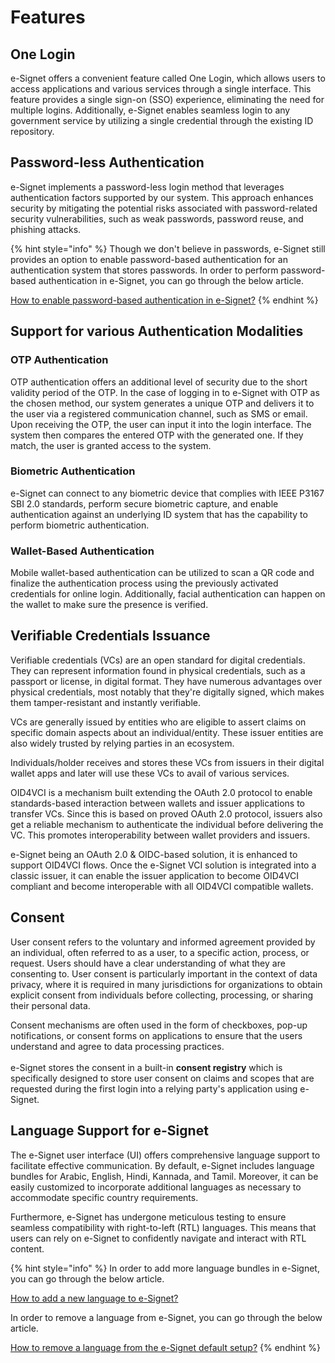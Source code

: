 # Features

## One Login

e-Signet offers a convenient feature called One Login, which allows users to access applications and various services through a single interface. This feature provides a single sign-on (SSO) experience, eliminating the need for multiple logins. Additionally, e-Signet enables seamless login to any government service by utilizing a single credential through the existing ID repository.

## Password-less Authentication

e-Signet implements a password-less login method that leverages authentication factors supported by our system. This approach enhances security by mitigating the potential risks associated with password-related security vulnerabilities, such as weak passwords, password reuse, and phishing attacks.

{% hint style="info" %}
Though we don't believe in passwords, e-Signet still provides an option to enable password-based authentication for an authentication system that stores passwords. In order to perform password-based authentication in e-Signet, you can go through the below article.

[How to enable password-based authentication in e-Signet?](../../faq/#how-to-configure-password-authentication-in-e-signet)
{% endhint %}

## Support for various Authentication Modalities

### OTP Authentication

OTP authentication offers an additional level of security due to the short validity period of the OTP. In the case of logging in to e-Signet with OTP as the chosen method, our system generates a unique OTP and delivers it to the user via a registered communication channel, such as SMS or email. Upon receiving the OTP, the user can input it into the login interface. The system then compares the entered OTP with the generated one. If they match, the user is granted access to the system.

### Biometric Authentication

e-Signet can connect to any biometric device that complies with IEEE P3167 SBI 2.0 standards, perform secure biometric capture, and enable authentication against an underlying ID system that has the capability to perform biometric authentication.

### Wallet-Based Authentication

Mobile wallet-based authentication can be utilized to scan a QR code and finalize the authentication process using the previously activated credentials for online login. Additionally, facial authentication can happen on the wallet to make sure the presence is verified.

## Verifiable Credentials Issuance

Verifiable credentials (VCs) are an open standard for digital credentials. They can represent information found in physical credentials, such as a passport or license, in digital format. They have numerous advantages over physical credentials, most notably that they're digitally signed, which makes them tamper-resistant and instantly verifiable.

VCs are generally issued by entities who are eligible to assert claims on specific domain aspects about an individual/entity. These issuer entities are also widely trusted by relying parties in an ecosystem.

Individuals/holder receives and stores these VCs from issuers in their digital wallet apps and later will use these VCs to avail of various services.

OID4VCI is a mechanism built extending the OAuth 2.0 protocol to enable standards-based interaction between wallets and issuer applications to transfer VCs. Since this is based on proved OAuth 2.0 protocol, issuers also get a reliable mechanism to authenticate the individual before delivering the VC. This promotes interoperability between wallet providers and issuers.

e-Signet being an OAuth 2.0 & OIDC-based solution, it is enhanced to support OID4VCI flows. Once the e-Signet VCI solution is integrated into a classic issuer, it can enable the issuer application to become OID4VCI compliant and become interoperable with all OID4VCI compatible wallets.

## Consent

User consent refers to the voluntary and informed agreement provided by an individual, often referred to as a user, to a specific action, process, or request. Users should have a clear understanding of what they are consenting to. User consent is particularly important in the context of data privacy, where it is required in many jurisdictions for organizations to obtain explicit consent from individuals before collecting, processing, or sharing their personal data.

Consent mechanisms are often used in the form of checkboxes, pop-up notifications, or consent forms on applications to ensure that the users understand and agree to data processing practices.\
\
e-Signet stores the consent in a built-in **consent registry** which is specifically designed to store user consent on claims and scopes that are requested during the first login into a relying party's application using e-Signet.

## Language Support for e-Signet

The e-Signet user interface (UI) offers comprehensive language support to facilitate effective communication. By default, e-Signet includes language bundles for Arabic, English, Hindi, Kannada, and Tamil. Moreover, it can be easily customized to incorporate additional languages as necessary to accommodate specific country requirements.

Furthermore, e-Signet has undergone meticulous testing to ensure seamless compatibility with right-to-left (RTL) languages. This means that users can rely on e-Signet to confidently navigate and interact with RTL content.

{% hint style="info" %}
In order to add more language bundles in e-Signet, you can go through the below article.

[How to add a new language to e-Signet?](../../faq/#how-to-add-a-new-language-in-e-signet)

In order to remove a language from e-Signet, you can go through the below article.

[How to remove a language from the e-Signet default setup?](../../faq/#how-to-remove-a-language-from-the-e-signet-default-setup)
{% endhint %}
